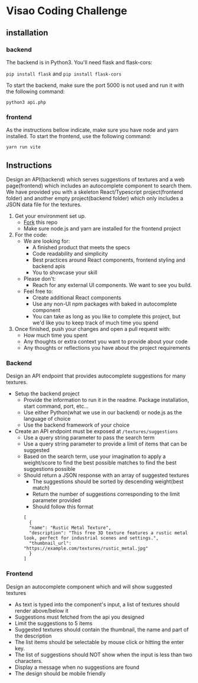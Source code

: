 # Visao Coding Challenge

## installation
### backend
The backend is in Python3. You'll need flask and flask-cors:

`pip install flask` and `pip install flask-cors`

To start the backend, make sure the port 5000 is not used and run it with the following command:

`python3 api.php`

### frontend
As the instructions bellow indicate, make sure you have node and yarn installed. To start the frontend, use the following command:

`yarn run vite`

## Instructions
Design an API(backend) which serves suggestions of textures and a web page(frontend) 
which includes an autocomplete component to search them.
We have provided you with a skeleton React/Typescript project(frontend folder)
and another empty project(backend folder) which only includes a JSON data file for the textures.

1. Get your environment set up.
   - [Fork](https://docs.github.com/en/get-started/quickstart/fork-a-repo) this repo
   - Make sure node.js and yarn are installed for the frontend project
2. For the code:
   - We are looking for:
     - A finished product that meets the specs
     - Code readability and simplicity
     - Best practices around React components, frontend styling and backend apis
     - You to showcase your skill
   - Please don't:
     - Reach for any external UI components. We want to see you build.
   - Feel free to:
     - Create additional React components
     - Use any non-UI npm packages with baked in autocomplete component
     - You can take as long as you like to complete this project,
but we'd like you to keep track of much time you spend
3. Once finished, push your changes and open a pull request with:
   - How much time you spent
   - Any thoughts or extra context you want to provide about your code
   - Any thoughts or reflections you have about the project requirements

### Backend
Design an API endpoint that provides autocomplete suggestions for many textures.
- Setup the backend project
  - Provide the information to run it in the readme. Package installation, start command, port, etc...
  - Use either Python(what we use in our backend) or node.js as the language of choice
  - Use the backend framework of your choice
- Create an API endpoint must be exposed at `/textures/suggestions`
  - Use a query string parameter to pass the search term
  - Use a query string parameter to provide a limit of items that can be suggested
  - Based on the search term, 
use your imagination to apply a weight/score to find the best possible matches 
to find the best suggestions possible 
  - Should return a JSON response with an array of suggested textures
    - The suggestions should be sorted by descending weight(best match)
    - Return the number of suggestions corresponding to the limit parameter provided
    - Should follow this format
    ```
    [
      {
      "name": "Rustic Metal Texture",
      "description": "This free 3D texture features a rustic metal look, perfect for industrial scenes and settings.",
      "thumbnail_url": "https://example.com/textures/rustic_metal.jpg"
      }
    ]
    ```

### Frontend
Design an autocomplete component which and will show suggested textures
- As text is typed into the component's input, a list of textures should render above/below it
- Suggestions must fetched from the api you designed
- Limit the suggestions to 5 items
- Suggested textures should contain the thumbnail, the name and part of the description
- The list items should be selectable by mouse click or hitting the enter key.
- The list of suggestions should NOT show when the input is less than two characters.
- Display a message when no suggestions are found
- The design should be mobile friendly
